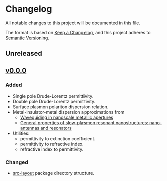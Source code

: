 # Changelog

All notable changes to this project will be documented in this file.

The format is based on [Keep a Changelog](https://keepachangelog.com/en/1.0.0/),
and this project adheres to [Semantic Versioning](https://semver.org/spec/v2.0.0.html).

## Unreleased

## [v0.0.0](https://github.com/g-duff/optical_dispersion_relations/releases/v0.0.0)

### Added

* Single pole Drude-Lorentz permittivity.
* Double pole Drude-Lorentz permittivity.
* Surface plasmon polariton dispersion relation.
* Metal-insulator-metal dispersion approximations from 
    * [Waveguiding in nanoscale metallic apertures](https://doi.org/10.1364/OE.15.004310)
    * [General properties of slow-plasmon resonant nanostructures: nano-antennas and resonators](https://doi.org/10.1364/OE.15.010869)
* Utilities:
    * permittivity to extinction coefficient.
    * permittivity to refractive index.
    * refractive index to permittivity.

### Changed

* [src-layout](https://setuptools.pypa.io/en/latest/userguide/package_discovery.html#src-layout) package directory structure.

